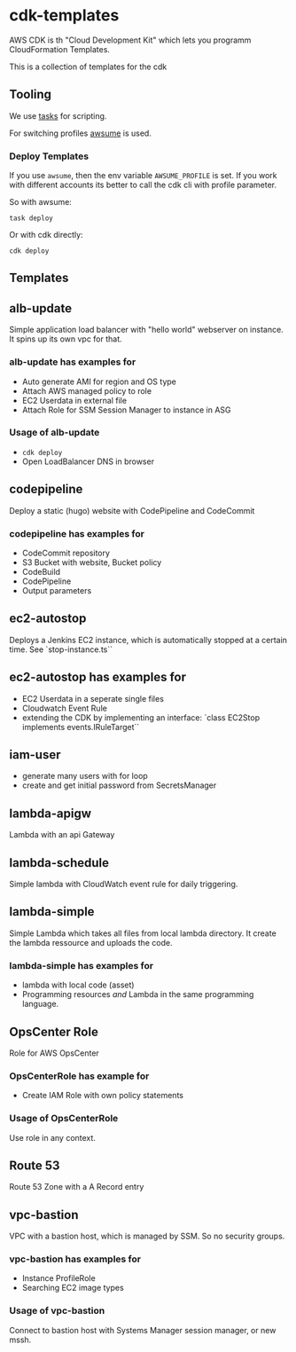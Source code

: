 # cdk-templates

AWS CDK is th "Cloud Development Kit" which lets you programm CloudFormation Templates.

This is a collection of templates for the cdk

## Tooling

We use [tasks](https://taskfile.dev/#/) for scripting.

For switching profiles [awsume](https://github.com/trek10inc/awsume) is used.

### Deploy Templates

If you use `awsume`, then the env variable `AWSUME_PROFILE` is set. If you work with different accounts its better to call the cdk cli with profile parameter.

So with awsume:

`task deploy`

Or with cdk directly:

`cdk deploy`

## Templates

## alb-update

Simple application load balancer with "hello world" webserver on instance. It spins up its own vpc for that.

### alb-update has examples for

- Auto generate AMI for region and OS type
- Attach AWS managed policy to role
- EC2 Userdata in external file
- Attach Role for SSM Session Manager to instance in ASG

### Usage of alb-update

- `cdk deploy`
- Open LoadBalancer DNS in browser

## codepipeline

Deploy a static (hugo) website with CodePipeline and CodeCommit

### codepipeline has examples for

- CodeCommit repository
- S3 Bucket with website, Bucket policy
- CodeBuild
- CodePipeline
- Output parameters

## ec2-autostop

Deploys a Jenkins EC2 instance, which is automatically stopped at a certain time. See `stop-instance.ts``

## ec2-autostop has examples for

- EC2 Userdata in a seperate single files
- Cloudwatch Event Rule
- extending the CDK by implementing an interface:
    `class EC2Stop implements events.IRuleTarget``

## iam-user

- generate many users with for loop
- create and get initial password from SecretsManager

## lambda-apigw

Lambda with an api Gateway

## lambda-schedule

Simple lambda with CloudWatch event rule for daily triggering.

## lambda-simple

Simple Lambda which takes all files from local lambda directory. It create the lambda ressource and uploads the code.

### lambda-simple has examples for

- lambda with local code (asset)
- Programming resources *and* Lambda in the same programming language.

## OpsCenter Role

Role for AWS OpsCenter

### OpsCenterRole has example for

- Create IAM Role with own policy statements

### Usage of OpsCenterRole

Use role in any context.

## Route 53

Route 53 Zone with a A Record entry

## vpc-bastion

VPC with a bastion host, which is managed by SSM.
So no security groups.

### vpc-bastion has examples for

- Instance ProfileRole
- Searching EC2 image types

### Usage of vpc-bastion

Connect to bastion host with Systems Manager session manager, or new mssh.

